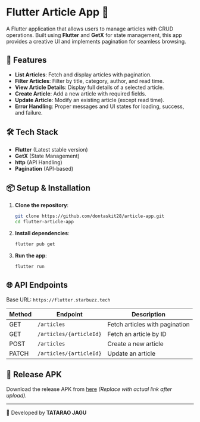 # Flutter Article App 📖

A Flutter application that allows users to manage articles with CRUD operations. Built using **Flutter** and **GetX** for state management, this app provides a creative UI and implements pagination for seamless browsing.

## 🚀 Features
- **List Articles**: Fetch and display articles with pagination.
- **Filter Articles**: Filter by title, category, author, and read time.
- **View Article Details**: Display full details of a selected article.
- **Create Article**: Add a new article with required fields.
- **Update Article**: Modify an existing article (except read time).
- **Error Handling**: Proper messages and UI states for loading, success, and failure.

## 🛠️ Tech Stack
- **Flutter** (Latest stable version)
- **GetX** (State Management)
- **http** (API Handling)
- **Pagination** (API-based)

## 📦 Setup & Installation
1. **Clone the repository**:
   ```sh
   git clone https://github.com/dontaskit28/article-app.git
   cd flutter-article-app
   ```
2. **Install dependencies**:
   ```sh
   flutter pub get
   ```
3. **Run the app**:
   ```sh
   flutter run
   ```

## 🌐 API Endpoints
Base URL: `https://flutter.starbuzz.tech`

| Method | Endpoint                     | Description                     |
|--------|------------------------------|---------------------------------|
| GET    | `/articles`                  | Fetch articles with pagination |
| GET    | `/articles/{articleId}`       | Fetch an article by ID         |
| POST   | `/articles`                   | Create a new article           |
| PATCH  | `/articles/{articleId}`       | Update an article              |

## 📲 Release APK
Download the release APK from [here](#) *(Replace with actual link after upload).*


---

📌 Developed by **TATARAO JAGU**

   

